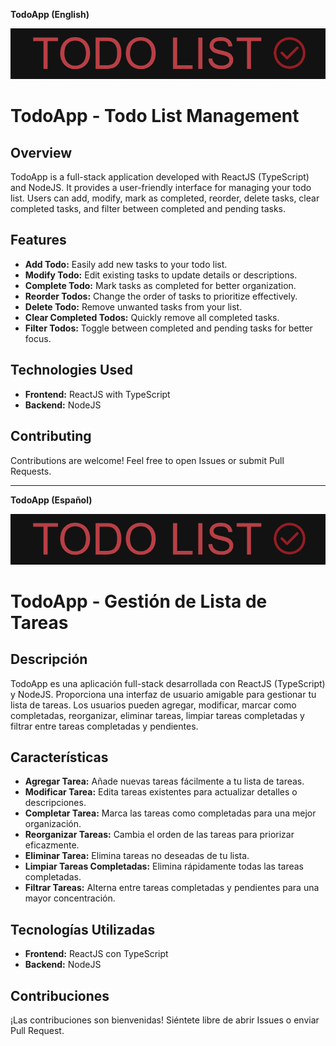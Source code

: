**TodoApp (English)**

![TodoApp Logo](frontend/logo-readme.png)

# TodoApp - Todo List Management

## Overview

TodoApp is a full-stack application developed with ReactJS (TypeScript) and NodeJS. It provides a user-friendly interface for managing your todo list. Users can add, modify, mark as completed, reorder, delete tasks, clear completed tasks, and filter between completed and pending tasks.

## Features

- **Add Todo:** Easily add new tasks to your todo list.
- **Modify Todo:** Edit existing tasks to update details or descriptions.
- **Complete Todo:** Mark tasks as completed for better organization.
- **Reorder Todos:** Change the order of tasks to prioritize effectively.
- **Delete Todo:** Remove unwanted tasks from your list.
- **Clear Completed Todos:** Quickly remove all completed tasks.
- **Filter Todos:** Toggle between completed and pending tasks for better focus.

## Technologies Used

- **Frontend:** ReactJS with TypeScript
- **Backend:** NodeJS

## Contributing

Contributions are welcome! Feel free to open Issues or submit Pull Requests.

---

**TodoApp (Español)**

![Logo de TodoApp](frontend/logo-readme.png)

# TodoApp - Gestión de Lista de Tareas

## Descripción

TodoApp es una aplicación full-stack desarrollada con ReactJS (TypeScript) y NodeJS. Proporciona una interfaz de usuario amigable para gestionar tu lista de tareas. Los usuarios pueden agregar, modificar, marcar como completadas, reorganizar, eliminar tareas, limpiar tareas completadas y filtrar entre tareas completadas y pendientes.

## Características

- **Agregar Tarea:** Añade nuevas tareas fácilmente a tu lista de tareas.
- **Modificar Tarea:** Edita tareas existentes para actualizar detalles o descripciones.
- **Completar Tarea:** Marca las tareas como completadas para una mejor organización.
- **Reorganizar Tareas:** Cambia el orden de las tareas para priorizar eficazmente.
- **Eliminar Tarea:** Elimina tareas no deseadas de tu lista.
- **Limpiar Tareas Completadas:** Elimina rápidamente todas las tareas completadas.
- **Filtrar Tareas:** Alterna entre tareas completadas y pendientes para una mayor concentración.

## Tecnologías Utilizadas

- **Frontend:** ReactJS con TypeScript
- **Backend:** NodeJS

## Contribuciones

¡Las contribuciones son bienvenidas! Siéntete libre de abrir Issues o enviar Pull Request.

